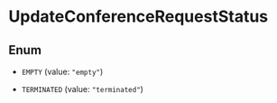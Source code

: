 

# UpdateConferenceRequestStatus

## Enum


* `EMPTY` (value: `"empty"`)

* `TERMINATED` (value: `"terminated"`)



